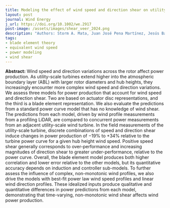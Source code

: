```yaml
---
title: Modeling the effect of wind speed and direction shear on utility-scale wind turbine power production
layout: post
journal: Wind Energy
j_url: https://doi.org/10.1002/we.2917
post-image: /assets/images/shear_veer_2024.png
description: "Authors: Storm A. Mata, Juan José Pena Martínez, Jesús Bas Quesada, Felipe Palou Larrañaga, Neeraj Yadav, Jasvipul S. Chawla, Varun Sivaram, and Michael F. Howland"
tags:
- blade element theory
- equivalent wind speed
- power modeling
- wind shear
---
```


**Abstract:** Wind speed and direction variations across the rotor affect power production. As utility-scale turbines extend higher into the atmospheric boundary layer (ABL) with larger rotor diameters and hub heights, they increasingly encounter more complex wind speed and direction variations. We assess three models for power production that account for wind speed and direction shear. Two are based on actuator disc representations, and the third is a blade element representation. We also evaluate the predictions from a standard power curve model that has no knowledge of wind shear. The predictions from each model, driven by wind profile measurements from a profiling LiDAR, are compared to concurrent power measurements from an adjacent utility-scale wind turbine. In the field measurements of the utility-scale turbine, discrete combinations of speed and direction shear induce changes in power production of −19% to +34% relative to the turbine power curve for a given hub height wind speed. Positive speed shear generally corresponds to over-performance and increasing magnitudes of direction shear to greater under-performance, relative to the power curve. Overall, the blade element model produces both higher correlation and lower error relative to the other models, but its quantitative accuracy depends on induction and controller sub-models. To further assess the influence of complex, non-monotonic wind profiles, we also drive the models with best-fit power law wind speed profiles and linear wind direction profiles. These idealized inputs produce qualitative and quantitative differences in power predictions from each model, demonstrating that time-varying, non-monotonic wind shear affects wind power production.
